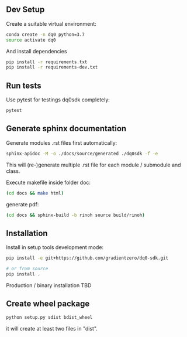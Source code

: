 ## Dev Setup

Create a suitable virtual environment:

```bash
conda create -n dq0 python=3.7
source activate dq0
```

And install dependencies

```bash
pip install -r requirements.txt
pip install -r requirements-dev.txt
```

## Run tests

Use pytest for testings dq0sdk completely:
```bash
pytest
```


## Generate sphinx documentation

Generate modules .rst files first automatically:
```bash
sphinx-apidoc -M -o ./docs/source/generated ./dq0sdk -f -e
```
This will (re-)generate multiple .rst file for each module / submodule and class.

Execute makefile inside folder doc:
```bash
(cd docs && make html)
```

generate pdf:
```bash
(cd docs && sphinx-build -b rinoh source build/rinoh)
```


## Installation

Install in setup tools development mode:

```bash
pip install -e git+https://github.com/gradientzero/dq0-sdk.git

# or from source
pip install .
````

Production / binary installation TBD

## Create wheel package
```bash
python setup.py sdist bdist_wheel
```
it will create at least two files in "dist".
